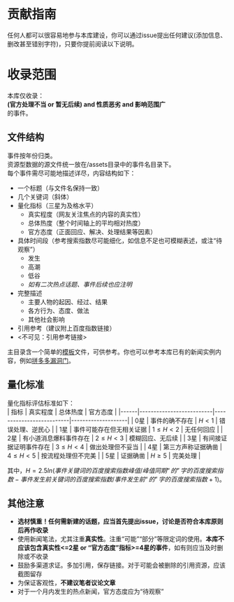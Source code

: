 # 贡献指南
任何人都可以很容易地参与本库建设，你可以通过issue提出任何建议(添加信息、删改甚至错别字符)，只要你提前阅读以下说明。
# 收录范围
本库仅收录：  
**(官方处理不当 or 暂无后续) and 性质恶劣 and 影响范围广**  
的事件。 
## 文件结构
事件按年份归类。  
资源型数据的源文件统一放在/assets目录中的事件名目录下。  
每个事件需尽可能地描述详尽，内容结构如下：
- 一个标题（与文件名保持一致）
- 几个关键词（斜体）
- 量化指标（三星为及格水平）
    - 真实程度（网友关注焦点的内容的真实性）
    - 总体热度（整个时间轴上的平均相对热度）
    - 官方态度（正面回应、解决、处理结果等因素）
- 具体时间段（参考搜索指数尽可能细化，如信息不足也可模糊表述，或注“待观察”）
    - 发生
    - 高潮
    - 低谷
    - *如有二次热点话题、事件后续也应注明*
- 完整描述
    - 主要人物的起因、经过、结果
    - 各方行为、态度、做法
    - 其他社会影响
- 引用参考（建议附上百度指数链接）  
- <不可见：引用参考链接>

主目录含一个简单的[模板](/template.md)文件，可供参考。你也可以参考本库已有的新闻实例内容，例如[拼多多漏洞门](/年份/2023/拼多多漏洞门.md)。
## 量化标准
量化指标评估标准如下：  
| 指标 | 真实程度                 | 总体热度                 | 官方态度           |
|------|--------------------------|--------------------------|--------------------|
| 0星  | 事件的确不存在           | $H<1$                    | 错误处理、逆民心   |
| 1星  | 事件可能存在但无相关证据 | $1\le H<2$               | 无任何回应         |
| 2星  | 有小道消息爆料事件存在   | $2\le H<3$               | 模糊回应、无后续   |
| 3星  | 有间接证据证明事件存在   | $3\le H<4$               | 做出处理但不妥当   |
| 4星  | 第三方声称证据确凿       | $4\le H<5$               | 按流程处理但不完美 |
| 5星  | 证据确凿                 | $H\ge 5$                 | 完美处理           |

其中，$H=2.5ln(事件关键词的百度搜索指数峰值/峰值同期“的”字的百度搜索指数-事件发生前关键词的百度搜索指数/事件发生前“的”字的百度搜索指数+1)$。
## 其他注意
- **选材慎重！任何需新建的话题，应当首先提出issue，讨论是否符合本库原则后再作收录**
- 使用新闻笔法，尤其注重**真实性**。注重“可能”“部分”等限定词的使用。**本库不应该包含真实性<=2星 or “官方态度”指标>=4星的事件**，如有则应当及时删除或不收录
- 鼓励多渠道求证。多加引用，保存链接。对于可能会被删除的引用资源，应该截图留存
- 为保证客观性，**不建议笔者议论文章**
- 对于一个月内发生的热点新闻，官方态度应为“待观察”